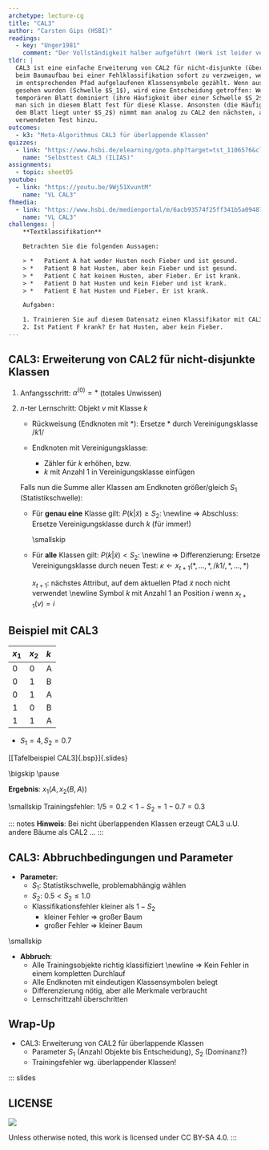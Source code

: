 ```yaml
---
archetype: lecture-cg
title: "CAL3"
author: "Carsten Gips (HSBI)"
readings:
  - key: "Unger1981"
    comment: "Der Vollständigkeit halber aufgeführt (Werk ist leider vergriffen und wird nicht mehr verlegt)"
tldr: |
  CAL3 ist eine einfache Erweiterung von CAL2 für nicht-disjunkte (überlappende) Klassen. Statt
  beim Baumaufbau bei einer Fehlklassifikation sofort zu verzweigen, werden hier zunächst die
  im entsprechenden Pfad aufgelaufenen Klassensymbole gezählt. Wenn ausreichend viele davon
  gesehen wurden (Schwelle $S_1$), wird eine Entscheidung getroffen: Wenn eine Klasse in diesem
  temporären Blatt dominiert (ihre Häufigkeit über einer Schwelle $S_2$ liegt), dann entscheidet
  man sich in diesem Blatt fest für diese Klasse. Ansonsten (die Häufigkeit aller Klassen in
  dem Blatt liegt unter $S_2$) nimmt man analog zu CAL2 den nächsten, auf diesem Pfad noch nicht
  verwendeten Test hinzu.
outcomes:
  - k3: "Meta-Algorithmus CAL3 für überlappende Klassen"
quizzes:
  - link: "https://www.hsbi.de/elearning/goto.php?target=tst_1106576&client_id=FH-Bielefeld"
    name: "Selbsttest CAL3 (ILIAS)"
assignments:
  - topic: sheet05
youtube:
  - link: "https://youtu.be/9Wj51XvuntM"
    name: "VL CAL3"
fhmedia:
  - link: "https://www.hsbi.de/medienportal/m/6acb93574f25ff341b5a09487fc153ea28252e12d3960342bc7d05a463e56b338f53f366338229df44f5c486400465fddf58e727fd8f9cc56904dd67c7c8ecb8"
    name: "VL CAL3"
challenges: |
    **Textklassifikation**

    Betrachten Sie die folgenden Aussagen:

    > *   Patient A hat weder Husten noch Fieber und ist gesund.
    > *   Patient B hat Husten, aber kein Fieber und ist gesund.
    > *   Patient C hat keinen Husten, aber Fieber. Er ist krank.
    > *   Patient D hat Husten und kein Fieber und ist krank.
    > *   Patient E hat Husten und Fieber. Er ist krank.

    Aufgaben:

    1. Trainieren Sie auf diesem Datensatz einen Klassifikator mit CAL3 ($S_1=4, S_2=0.6$).
    2. Ist Patient F krank? Er hat Husten, aber kein Fieber.
---
```



## CAL3: Erweiterung von CAL2 für nicht-disjunkte Klassen

1)  Anfangsschritt: $\alpha^{(0)} = \ast$ (totales Unwissen)

2)  $n$-ter Lernschritt: Objekt $v$ mit Klasse $k$
    -   Rückweisung (Endknoten mit $\ast$):
        Ersetze $\ast$ durch Vereinigungsklasse $/k1/$

    -   Endknoten mit Vereinigungsklasse:
        *   Zähler für $k$ erhöhen, bzw.
        *   $k$ mit Anzahl $1$ in Vereinigungsklasse einfügen

    Falls nun die Summe aller Klassen am Endknoten größer/gleich $S_1$ (Statistikschwelle):
    *   Für **genau eine** Klasse gilt: $P(k | \tilde{x}) \ge S_2$: \newline
        => Abschluss: Ersetze Vereinigungsklasse durch $k$ (für immer!)

        \smallskip

    *   Für **alle** Klassen gilt: $P(k | \tilde{x}) < S_2$: \newline
        => Differenzierung: Ersetze Vereinigungsklasse durch neuen
        Test: $\kappa \gets x_{t+1}(\ast, \ldots, \ast, /k1/, \ast, \ldots, \ast)$

        $x_{t+1}$: nächstes Attribut, auf dem aktuellen Pfad $\tilde{x}$
        noch nicht verwendet \newline
        Symbol $k$ mit Anzahl 1 an Position $i$ wenn $x_{t+1}(v) = i$


## Beispiel mit CAL3

| $x_1$ | $x_2$ | $k$ |
|:------|:------|:----|
| 0     | 0     | A   |
| 0     | 1     | B   |
| 0     | 1     | A   |
| 1     | 0     | B   |
| 1     | 1     | A   |

*   $S_1 = 4, S_2 = 0.7$

[[Tafelbeispiel CAL3]{.bsp}]{.slides}

\bigskip
\pause

**Ergebnis**: $x_1(A,  x_2(B, A))$

\smallskip
Trainingsfehler: $1/5 = 0.2 < 1-S_2 = 1-0.7 = 0.3$

::: notes
**Hinweis**: Bei nicht überlappenden Klassen erzeugt CAL3 u.U. andere Bäume als CAL2 ...
:::


## CAL3: Abbruchbedingungen und Parameter

*   **Parameter**:
    *   $S_1$: Statistikschwelle, problemabhängig wählen
    *   $S_2$: $0.5 < S_2 \le 1.0$
    *   Klassifikationsfehler kleiner als $1-S_2$
        *   kleiner Fehler => großer Baum
        *   großer Fehler => kleiner Baum

\smallskip

*   **Abbruch**:
    *   Alle Trainingsobjekte richtig klassifiziert \newline
        => Kein Fehler in einem kompletten Durchlauf
    *   Alle Endknoten mit eindeutigen Klassensymbolen belegt
    *   Differenzierung nötig, aber alle Merkmale verbraucht
    *   Lernschrittzahl überschritten


## Wrap-Up

*   CAL3: Erweiterung von CAL2 für überlappende Klassen
    *   Parameter $S_1$ (Anzahl Objekte bis Entscheidung), $S_2$ (Dominanz?)
    *   Trainingsfehler wg. überlappender Klassen!







<!-- DO NOT REMOVE - THIS IS A LAST SLIDE TO INDICATE THE LICENSE AND POSSIBLE EXCEPTIONS (IMAGES, ...). -->
::: slides
## LICENSE
![](https://licensebuttons.net/l/by-sa/4.0/88x31.png)

Unless otherwise noted, this work is licensed under CC BY-SA 4.0.
:::
